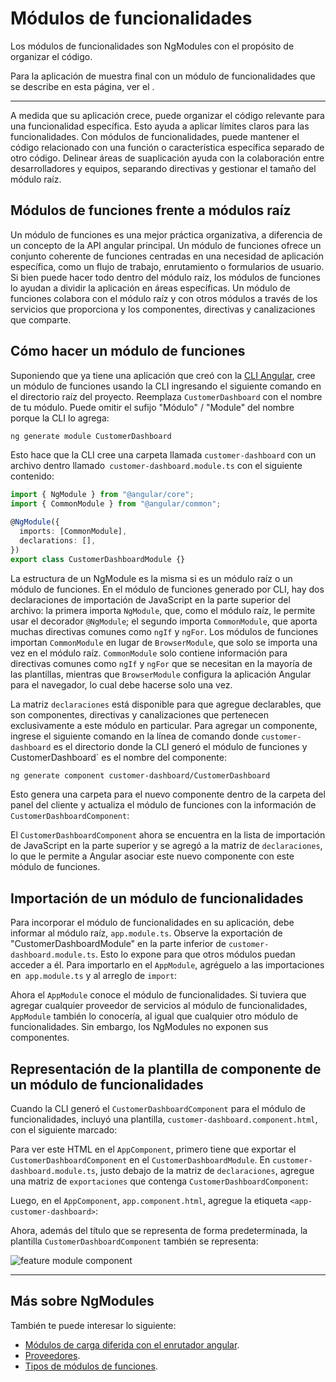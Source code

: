 # Módulos de funcionalidades

Los módulos de funcionalidades son NgModules con el propósito de organizar el código.

Para la aplicación de muestra final con un módulo de funcionalidades que se describe en esta página,
ver el <live-example> </live-example>.

<hr>

A medida que su aplicación crece, puede organizar el código relevante para una funcionalidad específica. Esto ayuda a aplicar límites claros para las funcionalidades. Con módulos de funcionalidades,
puede mantener el código relacionado con una función o característica específica
separado de otro código. Delinear áreas de suaplicación ayuda con la colaboración entre desarrolladores y equipos, separando directivas y gestionar el tamaño del módulo raíz.

## Módulos de funciones frente a módulos raíz

Un módulo de funciones es una mejor práctica organizativa, a diferencia de un concepto de la API angular principal. Un módulo de funciones ofrece un conjunto coherente de funciones centradas en una necesidad de aplicación específica, como un flujo de trabajo, enrutamiento o formularios de usuario. Si bien puede hacer todo dentro del módulo raíz, los módulos de funciones lo ayudan a dividir la aplicación en áreas específicas. Un módulo de funciones colabora con el módulo raíz y con otros módulos a través de los servicios que proporciona y los componentes, directivas y canalizaciones que comparte.

## Cómo hacer un módulo de funciones

Suponiendo que ya tiene una aplicación que creó con la [CLI Angular](cli), cree un módulo de funciones usando la CLI ingresando el siguiente comando en el directorio raíz del proyecto. Reemplaza `CustomerDashboard` con el nombre de tu módulo. Puede omitir el sufijo "Módulo" / "Module" del nombre porque la CLI lo agrega:

```sh
ng generate module CustomerDashboard

```

Esto hace que la CLI cree una carpeta llamada `customer-dashboard` con un archivo dentro llamado` customer-dashboard.module.ts` con el siguiente contenido:

```typescript
import { NgModule } from "@angular/core";
import { CommonModule } from "@angular/common";

@NgModule({
  imports: [CommonModule],
  declarations: [],
})
export class CustomerDashboardModule {}
```

La estructura de un NgModule es la misma si es un módulo raíz o un módulo de funciones. En el módulo de funciones generado por CLI, hay dos declaraciones de importación de JavaScript en la parte superior del archivo: la primera importa `NgModule`, que, como el módulo raíz, le permite usar el decorador `@NgModule`; el segundo importa `CommonModule`, que aporta muchas directivas comunes como `ngIf` y `ngFor`. Los módulos de funciones importan `CommonModule` en lugar de `BrowserModule`, que solo se importa una vez en el módulo raíz. `CommonModule` solo contiene información para directivas comunes como `ngIf` y `ngFor` que se necesitan en la mayoría de las plantillas, mientras que `BrowserModule` configura la aplicación Angular para el navegador, lo cual debe hacerse solo una vez.

La matriz `declaraciones` está disponible para que agregue declarables, que son componentes, directivas y canalizaciones que pertenecen exclusivamente a este módulo en particular. Para agregar un componente, ingrese el siguiente comando en la línea de comando donde `customer-dashboard` es el directorio donde la CLI generó el módulo de funciones y CustomerDashboard` es el nombre del componente:

```sh
ng generate component customer-dashboard/CustomerDashboard
```

Esto genera una carpeta para el nuevo componente dentro de la carpeta del panel del cliente y actualiza el módulo de funciones con la información de `CustomerDashboardComponent`:

<code-example path="feature-modules/src/app/customer-dashboard/customer-dashboard.module.ts" region="customer-dashboard-component" header="src/app/customer-dashboard/customer-dashboard.module.ts"></code-example>

El `CustomerDashboardComponent` ahora se encuentra en la lista de importación de JavaScript en la parte superior y se agregó a la matriz de `declaraciones`, lo que le permite a Angular asociar este nuevo componente con este módulo de funciones.

## Importación de un módulo de funcionalidades

Para incorporar el módulo de funcionalidades en su aplicación, debe informar al módulo raíz, `app.module.ts`. Observe la exportación de "CustomerDashboardModule" en la parte inferior de `customer-dashboard.module.ts`. Esto lo expone para que otros módulos puedan acceder a él. Para importarlo en el `AppModule`, agréguelo a las importaciones en` app.module.ts` y al arreglo de `import`:

<code-example path="feature-modules/src/app/app.module.ts" region="app-module" header="src/app/app.module.ts"></code-example>

Ahora el `AppModule` conoce el módulo de funcionalidades. Si tuviera que agregar cualquier proveedor de servicios al módulo de funcionalidades, `AppModule` también lo conocería, al igual que cualquier otro módulo de funcionalidades. Sin embargo, los NgModules no exponen sus componentes.

## Representación de la plantilla de componente de un módulo de funcionalidades

Cuando la CLI generó el `CustomerDashboardComponent` para el módulo de funcionalidades, incluyó una plantilla, `customer-dashboard.component.html`, con el siguiente marcado:

<code-example path="feature-modules/src/app/customer-dashboard/customer-dashboard/customer-dashboard.component.html" region="feature-template" header="src/app/customer-dashboard/customer-dashboard/customer-dashboard.component.html"></code-example>

Para ver este HTML en el `AppComponent`, primero tiene que exportar el `CustomerDashboardComponent` en el `CustomerDashboardModule`. En `customer-dashboard.module.ts`, justo debajo de la matriz de `declaraciones`, agregue una matriz de `exportaciones` que contenga `CustomerDashboardComponent`:

<code-example path="feature-modules/src/app/customer-dashboard/customer-dashboard.module.ts" region="component-exports" header="src/app/customer-dashboard/customer-dashboard.module.ts"></code-example>

Luego, en el `AppComponent`, `app.component.html`, agregue la etiqueta `<app-customer-dashboard>`:

<code-example path="feature-modules/src/app/app.component.html" region="app-component-template" header="src/app/app.component.html"></code-example>

Ahora, además del título que se representa de forma predeterminada, la plantilla `CustomerDashboardComponent` también se representa:

<div class="lightbox">
  <img src="generated/images/guide/feature-modules/feature-module.png" alt="feature module component">
</div>

<hr />

## Más sobre NgModules

También te puede interesar lo siguiente:

- [Módulos de carga diferida con el enrutador angular](guide/lazy-loading-ngmodules).
- [Proveedores](guide/providers).
- [Tipos de módulos de funciones](guide/module-types).

